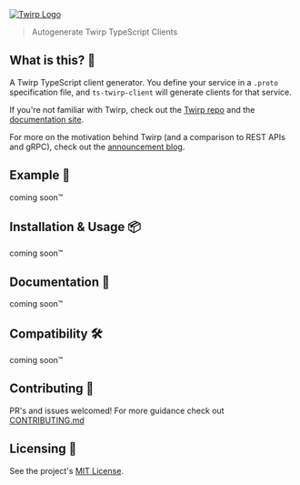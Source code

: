 <a href="https://github.com/twitchtv/twirp">
  <img alt="Twirp Logo" src="https://github.com/twitchtv/twirp/blob/master/logo.png?raw=true">
</a>

<blockquote>Autogenerate Twirp TypeScript Clients</blockquote>

## What is this? 🧐

A Twirp TypeScript client generator. You define your service in a `.proto` specification file, and `ts-twirp-client` will generate clients for that service.

If you're not familiar with Twirp, check out the [Twirp repo](https://github.com/twitchtv/twirp) and the [documentation site](https://twitchtv.github.io/twirp/docs/intro.html).

For more on the motivation behind Twirp (and a comparison to REST APIs and gRPC), check out the [announcement blog](https://blog.twitch.tv/en/2018/01/16/twirp-a-sweet-new-rpc-framework-for-go-5f2febbf35f/).

## Example 🚀

coming soon™️

## Installation & Usage 📦

coming soon™️

## Documentation 📖

coming soon™️

## Compatibility 🛠

coming soon™️

## Contributing 👫

PR's and issues welcomed! For more guidance check out [CONTRIBUTING.md](https://github.com/tatethurston/ts-twirp-client/blob/master/CONTRIBUTING.md)

## Licensing 📃

See the project's [MIT License](https://github.com/tatethurston/ts-twirp-client/blob/master/LICENSE).
